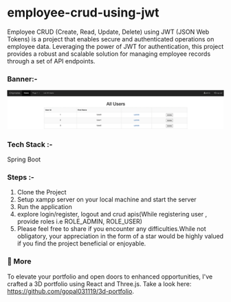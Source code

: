# employee-crud-using-jwt
Employee CRUD (Create, Read, Update, Delete) using JWT (JSON Web Tokens) is a project that enables secure and authenticated operations on employee data. Leveraging the power of JWT for authentication, this project provides a robust and scalable solution for managing employee records through a set of API endpoints.

### Banner:-
![Demo.png](Banner%2FDemo.png)

###  Tech Stack :-
Spring Boot

### Steps :-

1. Clone the Project
2. Setup xampp server on your local machine and start the server
3. Run the application
4. explore login/register, logout and crud apis(While registering user , provide roles i.e ROLE_ADMIN, ROLE_USER)
5. Please feel free to share if you encounter any difficulties.While not obligatory, your appreciation in the form of a star would be highly valued if you find the project beneficial or enjoyable.

### 🚀 More

To elevate your portfolio and open doors to enhanced opportunities, I've crafted a 3D portfolio using React and Three.js. Take a look here: https://github.com/gopal031119/3d-portfolio.